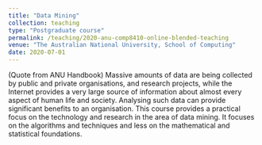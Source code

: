 ```yaml
---
title: "Data Mining"
collection: teaching
type: "Postgraduate course"
permalink: /teaching/2020-anu-comp8410-online-blended-teaching
venue: "The Australian National University, School of Computing"
date: 2020-07-01
---
```


(Quote from ANU Handbook) Massive amounts of data are being collected by public and private organisations, and research projects, while the Internet provides a very large source of information about almost every aspect of human life and society. Analysing such data can provide significant benefits to an organisation. This course provides a practical focus on the technology and research in the area of data mining. It focuses on the algorithms and techniques and less on the mathematical and statistical foundations.
